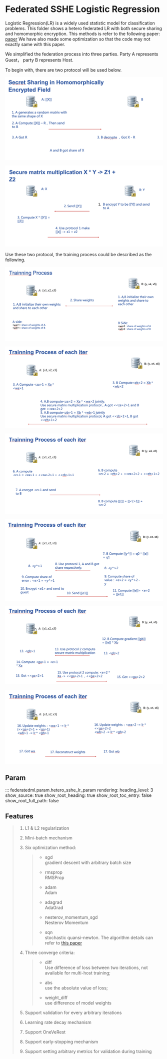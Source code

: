 # Federated SSHE Logistic Regression 

Logistic Regression(LR) is a widely used statistic model for
classification problems. This folder shows a hetero federated LR with
both secure sharing and homomorphic encryption. This methods is refer to
the following paper: [paper](https://arxiv.org/pdf/2008.08753.pdf)
We have also made some optimization so that the code may not exactly
same with this paper.

We simplified the federation process into three parties. Party A
represents Guest， party B represents Host.

To begin with, there are two protocol will be used below.

![Figure 1 (Protocol 1)](../images/share_enctyped_matrix.jpg)

![Figure 2 (Protocol 2)](../images/secure_matrix_multiplication.jpg)

Use these two protocol, the training process could be described as the
following.

![Figure 3 Training 1](../images/training_1.jpg)

![Figure 4 Training 2](../images/training_2.jpg)

![Figure 5 Training 3](../images/training_3.jpg)

![Figure 6 Training 4](../images/training_4.jpg)

![Figure 7 Training 5](../images/training_5.jpg)

![Figure 8 Training 6](../images/training_6.jpg)

## Param

::: federatedml.param.hetero_sshe_lr_param
    rendering:
      heading_level: 3
      show_source: true
      show_root_heading: true
      show_root_toc_entry: false
      show_root_full_path: false


## Features

> 1.  L1 & L2 regularization
> 
> 2.  Mini-batch mechanism
> 
> 3.  Six optimization method:
>     
>     >   - sgd  
>     >     gradient descent with arbitrary batch size
>     > 
>     >   - rmsprop  
>     >     RMSProp
>     > 
>     >   - adam  
>     >     Adam
>     > 
>     >   - adagrad  
>     >     AdaGrad
>     > 
>     >   - nesterov\_momentum\_sgd  
>     >     Nesterov Momentum
>     > 
>     >   - sqn  
>     >     stochastic quansi-newton. The algorithm details can refer to
>     >     [this paper](https://arxiv.org/abs/1912.00513v2)
> 
> 4.  Three converge criteria:
>     
>     >   - diff  
>     >     Use difference of loss between two iterations, not available
>     >     for multi-host training;
>     > 
>     >   - abs  
>     >     use the absolute value of loss;
>     > 
>     >   - weight\_diff  
>     >     use difference of model weights
> 
> 5.  Support validation for every arbitrary iterations
> 
> 6.  Learning rate decay mechanism
> 
> 7.  Support OneVeRest
> 
> 8.  Support early-stopping mechanism
> 
> 9.  Support setting arbitrary metrics for validation during training
